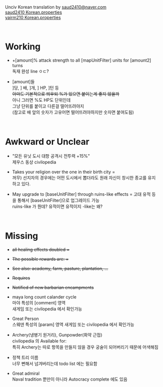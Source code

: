 Unciv Korean translation by saud2410@naver.com
<br>[saud2410 Korean.properties](https://github.com/saud2410/Unciv/blob/master/android/assets/jsons/translations/Korean.properties)
<br>[yairm210 Korean.properties](https://github.com/yairm210/Unciv/blob/master/android/assets/jsons/translations/Korean.properties)

<br>

# Working

- +[amount]% attack strength to all [mapUnitFilter] units for [amount2] turns  
독재 완성 line ㅇㄷ?

- [amount]들  
]당, ] 배, ]개, ] HP, ]턴 등  
~~아마도 기본적으로 띄우되 %가 있으면 붙이는게 좋지 않을까~~  
아니 그러면 %도 HP도 단위인데  
그냥 단위를 붙이고 다른걸 떨어뜨려야지  
(참고로 배 앞의 숫자가 고유어면 떨어뜨려야하지만 숫자면 붙여도됨)  

<br>

# Awkward or Unclear

- "모든 유닛 도시 대항 공격시 전투력 +15%"  
제우스 동상 civilopedia

- Takes your religion over the one in their birth city =  
꺼무) 선지자의 경우에는 어떤 도시에서 뽑더라도 원래 자신이 창시한 종교를 유지하고 있다.

- May upgrade to [baseUnitFilter] through ruins-like effects = 고대 유적 등을 통해서 [baseUnitFilter]으로 업그레이드 가능  
ruins-like 가 뭔데? 유적이면 유적이지 -like는 왜?

<br>

# Missing

- ~~all healing effects doubled =~~
- ~~The possible rewards are: =~~
- ~~See also: academy, farm, pasture, plantation, ...~~
- ~~Requires~~
- ~~Notified of new barbarian encampments~~

- maya long count calander cycle  
마야 특성의 [comment] 영역  
새게임 또는 civilopedia 에서 확인가능  

- Great Person  
스웨덴 특성의 [param] 영역
새게임 또는 civilopedia 에서 확인가능

- Archery(냉병기 원거리), Gunpowder(화약 근접)  
civilopedia 의 Available for:  
특히 Archery는 따로 항목을 만들지 않을 경우 궁술이 되어버리기 때문에 어색해짐

- 정책 트리 이름  
너무 뻔해서 넘겨버리는데 todo list 에는 필요함

- Great admiral  
Naval tradition 뿐만이 아니라 Autocracy complete 에도 있음






